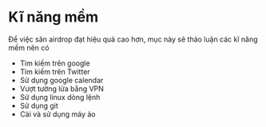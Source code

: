 # Kĩ năng mềm

Để việc săn airdrop đạt hiệu quả cao hơn, mục này sẽ thảo luận các kĩ năng mềm nên có

- Tìm kiếm trên google
- Tìm kiếm trên Twitter
- Sử dụng google calendar
- Vượt tường lửa bằng VPN
- Sử dụng linux dòng lệnh
- Sử dụng git
- Cài và sử dụng máy ảo